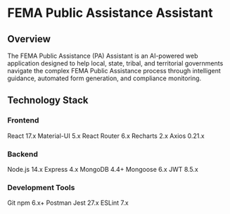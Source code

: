 # FEMA Public Assistance Assistant

## Overview
The FEMA Public Assistance (PA) Assistant is an AI-powered web application designed to help local, state, tribal, and territorial governments navigate the complex FEMA Public Assistance process through intelligent guidance, automated form generation, and compliance monitoring.

## Technology Stack

### Frontend
React 17.x
Material-UI 5.x
React Router 6.x
Recharts 2.x
Axios 0.21.x

### Backend
Node.js 14.x
Express 4.x
MongoDB 4.4+
Mongoose 6.x
JWT 8.5.x

### Development Tools
Git
npm 6.x+
Postman
Jest 27.x
ESLint 7.x